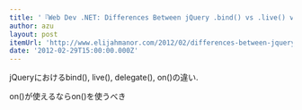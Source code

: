 ```yaml
---
title: '『Web Dev .NET: Differences Between jQuery .bind() vs .live() vs .delegate() vs .on()』'
author: azu
layout: post
itemUrl: 'http://www.elijahmanor.com/2012/02/differences-between-jquery-bind-vs-live.html'
date: '2012-02-29T15:00:00.000Z'
---
```

jQueryにおけるbind(), live(), delegate(), on()の違い.

on()が使えるならon()を使うべき
